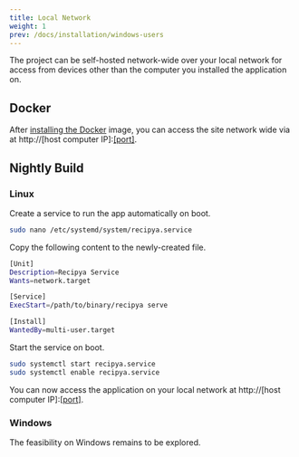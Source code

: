```yaml
---
title: Local Network
weight: 1
prev: /docs/installation/windows-users
---
```


The project can be self-hosted network-wide over your local network for access from devices other than the computer
you installed the application on.

## Docker

After [installing the Docker](/docs/installation/docker) image, you can access 
the site network wide via at http://[host computer IP]:[[port]](/docs/installation/config-file).

## Nightly Build

### Linux

Create a service to run the app automatically on boot.

```bash
sudo nano /etc/systemd/system/recipya.service 
```

Copy the following content to the newly-created file.

```bash
[Unit]
Description=Recipya Service
Wants=network.target

[Service]
ExecStart=/path/to/binary/recipya serve

[Install]
WantedBy=multi-user.target
```

Start the service on boot.

```bash
sudo systemctl start recipya.service
sudo systemctl enable recipya.service
```

You can now access the application on your local network at http://[host computer IP]:[[port]](/docs/installation/config-file).

### Windows

The feasibility on Windows remains to be explored.
